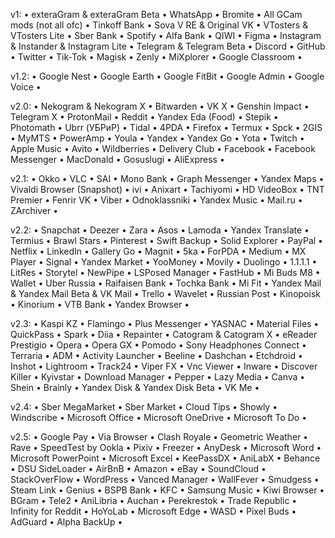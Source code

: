 v1:
• exteraGram & exteraGram Beta
• WhatsApp
• Bromite
• All GCam mods (not all ofc)
• Tinkoff Bank
• Sova V RE & Original VK
• VTosters & VTosters Lite
• Sber Bank
• Spotify
• Alfa Bank
• QIWI
• Figma
• Instagram & Instander & Instagram Lite
• Telegram & Telegram Beta
• Discord
• GitHub
• Twitter
• Tik-Tok
• Magisk
• Zenly
• MiXplorer
• Google Classroom
•

v1.2:
• Google Nest
• Google Earth
• Google FitBit
• Google Admin
• Google Voice
•

v2.0:
• Nekogram & Nekogram X
• Bitwarden
• VK X
• Genshin Impact
• Telegram X
• ProtonMail
• Reddit
• Yandex Eda (Food)
• Stepik
• Photomath
• Ubrr (УБРиР)
• Tidal
• 4PDA
• Firefox
• Termux
• Spck
• 2GIS
• MyMTS
• PowerAmp
• Youla
• Yandex
• Yandex Go
• Yota
• Twitch
• Apple Music
• Avito
• Wildberries
• Delivery Club
• Facebook
• Facebook Messenger
• MacDonald
• Gosuslugi
• AliExpress
•

v2.1:
• Okko
• VLC
• SAI
• Mono Bank
• Graph Messenger
• Yandex Maps
• Vivaldi Browser (Snapshot)
• ivi
• Anixart
• Tachiyomi
• HD VideoBox
• TNT Premier
• Fenrir VK
• Viber
• Odnoklassniki
• Yandex Music
• Mail.ru
• ZArchiver
•

v2.2:
• Snapchat
• Deezer
• Zara
• Asos
• Lamoda
• Yandex Translate
• Termius
• Brawl Stars
• Pinterest
• Swift Backup
• Solid Explorer
• PayPal
• Netflix
• LinkedIn
• Gallery Go
• Magnit
• 5ka
• ForPDA
• Medium
• MX Player
• Signal
• Yandex Market
• YooMoney
• Movily
• Duolingo
• 1.1.1.1
• LitRes
• Storytel
• NewPipe
• LSPosed Manager
• FastHub
• Mi Buds M8
• Wallet
• Uber Russia 
• Raifaisen Bank
• Tochka Bank
• Mi Fit
• Yandex Mail & Yandex Mail Beta & VK Mail
• Trello
• Wavelet
• Russian Post
• Kinopoisk
• Kinorium
• VTB Bank
• Yandex Browser
•

v2.3:
• Kaspi KZ
• Flamingo
• Plus Messenger
• YASNAC
• Material Files
• QuickPass
• Spark
• Diia
• Repainter
• Catogram & Catogram X
• eReader Prestigio
• Opera
• Opera GX
• Pomodo
• Sony Headphones Connect
• Terraria
• ADM
• Activity Launcher
• Beeline
• Dashchan
• Etchdroid
• Inshot
• Lightroom
• Track24
• Viper FX
• Vnc Viewer
• Inware
• Discover Killer
• Kyivstar
• Download Manager
• Pepper
• Lazy Media
• Canva
• Shein
• Brainly
• Yandex Disk & Yandex Disk Beta
• VK Me
•

v2.4:
• Sber MegaMarket
• Sber Market
• Cloud Tips
• Showly
• Windscribe
• Microsoft Office
• Microsoft OneDrive
• Microsoft To Do
• 

v2.5:
• Google Pay
• Via Browser
• Clash Royale
• Geometric Weather
• Rave
• SpeedTest by Ookla
• Pixiv
• Freezer
• AnyDesk
• Microsoft Word
• Microsoft PowerPoint
• Microsoft Excel
• KeePassDX
• AniLabX
• Behance
• DSU SideLoader
• AirBnB
• Amazon
• eBay
• SoundCloud
• StackOverFlow
• WordPress
• Vanced Manager
• WallFever
• Smudgess
• Steam Link
• Genius
• BSPB Bank
• KFC
• Samsung Music
• Kiwi Browser
• BGram
• Tele2
• AniLibria
• Auchan
• Perekrestok
• Trade Republic
• Infinity for Reddit
• HoYoLab
• Microsoft Edge
• WASD
• Pixel Buds
• AdGuard
• Alpha BackUp
•